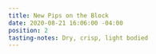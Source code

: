 ```yaml
---
title: New Pips on the Block
date: 2020-08-21 16:06:00 -04:00
position: 2
tasting-notes: Dry, crisp, light bodied
---
```


